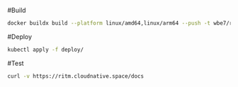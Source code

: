 #Build
```bash
docker buildx build --platform linux/amd64,linux/arm64 --push -t wbe7/ritm:v1.0 .
```

#Deploy
```bash
kubectl apply -f deploy/
```

#Test
```bash
curl -v https://ritm.cloudnative.space/docs
```
